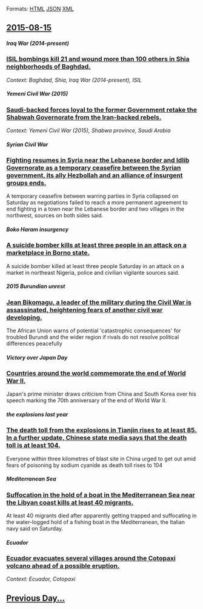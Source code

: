 
Formats: [HTML](2015/08/15/index.html)  [JSON](2015/08/15/index.json)  [XML](2015/08/15/index.xml)  

## [2015-08-15](/news/2015/08/15/index.md)

##### Iraq War (2014-present)
### [ISIL bombings kill 21 and wound more than 100 others in Shia neighborhoods of Baghdad. ](/news/2015/08/15/isil-bombings-kill-21-and-wound-more-than-100-others-in-shia-neighborhoods-of-baghdad.md)
_Context: Baghdad, Shia, Iraq War (2014-present), ISIL_

##### Yemeni Civil War (2015)
### [Saudi-backed forces loyal to the former Government retake the Shabwah Governorate from the Iran-backed rebels. ](/news/2015/08/15/saudi-backed-forces-loyal-to-the-former-government-retake-the-shabwah-governorate-from-the-iran-backed-rebels.md)
_Context: Yemeni Civil War (2015), Shabwa province, Saudi Arabia_

##### Syrian Civil War
### [Fighting resumes in Syria near the Lebanese border and Idlib Governorate as a temporary ceasefire between the Syrian government, its ally Hezbollah and an alliance of insurgent groups ends. ](/news/2015/08/15/fighting-resumes-in-syria-near-the-lebanese-border-and-idlib-governorate-as-a-temporary-ceasefire-between-the-syrian-government-its-ally-he.md)
A temporary ceasefire between warring parties in Syria collapsed on Saturday as negotiations failed to reach a more permanent agreement to end fighting in a town near the Lebanese border and two villages in the northwest, sources on both sides said.

##### Boko Haram insurgency
### [A suicide bomber kills at least three people in an attack on a marketplace in Borno state. ](/news/2015/08/15/a-suicide-bomber-kills-at-least-three-people-in-an-attack-on-a-marketplace-in-borno-state.md)
A suicide bomber killed at least three people Saturday in an attack on a market in northeast Nigeria, police and civilian vigilante sources said.

##### 2015 Burundian unrest
### [Jean Bikomagu, a leader of the military during the Civil War is assassinated, heightening fears of another civil war developing. ](/news/2015/08/15/jean-bikomagu-a-leader-of-the-military-during-the-civil-war-is-assassinated-heightening-fears-of-another-civil-war-developing.md)
The African Union warns of potential &#39;catastrophic consequences&#39; for troubled Burundi and the wider region if rivals do not resolve political differences peacefully

##### Victory over Japan Day
### [Countries around the world commemorate the end of World War II. ](/news/2015/08/15/countries-around-the-world-commemorate-the-end-of-world-war-ii.md)
Japan&#039;s prime minister draws criticism from China and South Korea over his speech marking the 70th anniversary of the end of World War II.

##### the explosions last year
### [The death toll from the explosions in Tianjin rises to at least 85. In a further update, Chinese state media says that the death toll is at least 104. ](/news/2015/08/15/the-death-toll-from-the-explosions-in-tianjin-rises-to-at-least-85-in-a-further-update-chinese-state-media-says-that-the-death-toll-is-at.md)
Everyone within three kilometres of blast site in China urged to get out amid fears of poisoning by sodium cyanide as death toll rises to 104

##### Mediterranean Sea
### [Suffocation in the hold of a boat in the Mediterranean Sea near the Libyan coast kills at least 40 migrants. ](/news/2015/08/15/suffocation-in-the-hold-of-a-boat-in-the-mediterranean-sea-near-the-libyan-coast-kills-at-least-40-migrants.md)
At least 40 migrants died after apparently getting trapped and suffocating in the water-logged hold of a fishing boat in the Mediterranean, the Italian navy said on Saturday.

##### Ecuador
### [Ecuador evacuates several villages around the Cotopaxi volcano ahead of a possible eruption. ](/news/2015/08/15/ecuador-evacuates-several-villages-around-the-cotopaxi-volcano-ahead-of-a-possible-eruption.md)
_Context: Ecuador, Cotopaxi_

## [Previous Day...](/news/2015/08/14/index.md)

